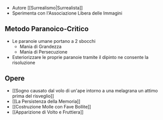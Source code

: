 - Autore [[Surrealismo|Surrealista]]
- Sperimenta con l'Associazione Libera delle Immagini


## Metodo Paranoico-Critico
- Le paranoie umane portano a 2 sbocchi
	- Mania di Grandezza
	- Mania di Persecuzione
- Esteriorizzare le proprie paranoie tramite il dipinto ne consente la risoluzione

## Opere
- [[Sogno causato dal volo di un'ape intorno a una melagrana un attimo prima del risveglio]]
- [[La Persistenza della Memoria]]
- [[Costruzione Molle con Fave Bollite]]
- [[Apparizione di Volto e Fruttiera]]